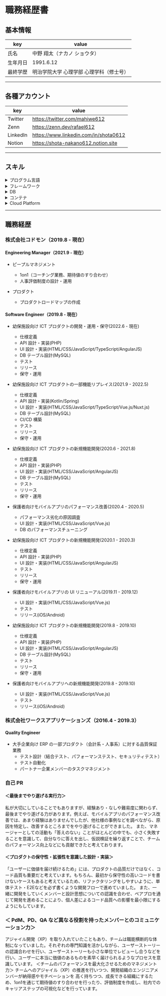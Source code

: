 # 職務経歴書

## 基本情報

| key      | value                                    |
| -------- | ---------------------------------------- |
| 氏名     | 中野 翔太（ナカノ ショウタ）             |
| 生年月日 | 1991.6.12                                |
| 最終学歴 | 明治学院大学 心理学部 心理学科（修士号） |

---

## 各種アカウント

| key      | value                                 |
| -------- | ------------------------------------- |
| Twitter  | https://twitter.com/mahiwe612         |
| Zenn     | https://zenn.dev/rafael612            |
| LinkedIn | https://www.linkedin.com/in/shota0612 |
| Notion   | https://shota-nakano612.notion.site   |

---

## スキル

<details>
<summary>プログラム言語</summary>

| 名称       | 経験年数    | レベル               |
| ---------- | ----------- | -------------------- |
| PHP        | 3 年 6 ヶ月 | 実務で問題なく使える |
| Kotlin     | 2 年        | 実務で問題なく使える |
| Java       | 2 年        | 実務で問題なく使える |
| Python     | 1 年        | ある程度使える       |
| JavaScript | 3 年 6 ヶ月 | 実務で問題なく使える |
| TypeScript | 2 年        | 実務で問題なく使える |
| HTML       | 3 年 6 ヶ月 | 実務で問題なく使える |
| CSS        | 3 年 6 ヶ月 | 実務で問題なく使える |
| Sass       | 3 年 6 ヶ月 | 実務で問題なく使える |

</details>
<details>
<summary>フレームワーク</summary>

| 名称    | 経験年数    | レベル               |
| ------- | ----------- | -------------------- |
| Laravel | 3 年 6 ヶ月 | 実務で問題なく使える |
| Spring  | 2 年        | 実務で問題なく使える |
| Vue.js  | 3 年 6 ヶ月 | 実務で問題なく使える |

</details>

<details>
<summary>DB</summary>

| 名称       | 経験年数    | レベル               |
| ---------- | ----------- | -------------------- |
| MySQL      | 3 年 6 ヶ月 | 実務で問題なく使える |
| PostgreSQL | 3 年 6 ヶ月 | 実務で問題なく使える |

</details>

<details>
<summary>コンテナ</summary>

| 名称   | 経験年数    | レベル               |
| ------ | ----------- | -------------------- |
| Docker | 3 年 6 ヶ月 | 実務で問題なく使える |

</details>

<details>
<summary>Cloud Platform</summary>

| 名称 | 経験年数    | レベル         |
| ---- | ----------- | -------------- |
| AWS  | 3 年 6 ヶ月 | ある程度使える |

</details>

---

## 職務経歴

### 株式会社コドモン（2019.8 - 現在）

#### Engineering Manager（2021.9 - 現在）

- ピープルマネジメント

  - 1on1（コーチング業務、期待値のすり合わせ）
  - 人事評価制度の設計・運用

- プロダクト
  - プロダクトロードマップの作成

#### Software Engineer（2019.8 - 現在）

- 幼保施設向け ICT プロダクトの開発・運用・保守(2022.6 - 現在)

  - 仕様定義
  - API 設計・実装(PHP)
  - UI 設計・実装(HTML/CSS/JavaScript/TypeScript/AngularJS)
  - DB テーブル設計(MySQL)
  - テスト
  - リリース
  - 保守・運用

- 幼保施設向け ICT プロダクトの一部機能リプレイス(2021.9 - 2022.5)

  - 仕様定義
  - API 設計・実装(Kotlin/Spring)
  - UI 設計・実装(HTML/CSS/JavaScript/TypeScript/Vue.js/Nuxt.js)
  - DB テーブル設計(MySQL)
  - CI/CD 構築
  - テスト
  - リリース
  - 保守・運用

- 幼保施設向け ICT プロダクトの新規機能開発(2020.6 - 2021.8)

  - 仕様定義
  - API 設計・実装(PHP)
  - UI 設計・実装(HTML/CSS/JavaScript/AngularJS)
  - DB テーブル設計(MySQL)
  - テスト
  - リリース
  - 保守・運用

- 保護者向けモバイルアプリのパフォーマンス改善(2020.4 - 2020.5)

  - パフォーマンス劣化の原因調査
  - UI 設計・実装(HTML/CSS/JavaScript/Vue.js)
  - DB のパフォーマンスチューニング

- 幼保施設向け ICT プロダクトの新規機能開発(2020.1 - 2020.3)

  - 仕様定義
  - API 設計・実装(PHP)
  - UI 設計・実装(HTML/CSS/JavaScript/AngularJS)
  - テスト
  - リリース
  - 保守・運用

- 保護者向けモバイルアプリの UI リニューアル(2019.11 - 2019.12)

  - UI 設計・実装(HTML/CSS/JavaScript/Vue.js)
  - テスト
  - リリース(iOS/Android)

- 幼保施設向け ICT プロダクトの新規機能開発(2019.8 - 2019.10)

  - 仕様定義
  - API 設計・実装(PHP)
  - UI 設計・実装(HTML/CSS/JavaScript/AngularJS)
  - DB テーブル設計(MySQL)
  - テスト
  - リリース
  - 保守・運用

- 保護者向けモバイルアプリへの新規機能開発(2019.8 - 2019.10)
  - UI 設計・実装(HTML/CSS/JavaScript/Vue.js)
  - テスト
  - リリース(iOS/Android)

### 株式会社ワークスアプリケーションズ（2016.4 - 2019.3）

#### Quality Engineer

- 大手企業向け ERP の一部プロダクト（会計系・人事系）に対する品質保証業務
  - テスト設計（結合テスト、パフォーマンステスト、セキュリティテスト）
  - テスト自動化
  - パートナー企業メンバーのタスクマネジメント

### 自己 PR

#### ＜最後までやり遂げる実行力＞

<p>私が大切にしていることでもありますが、経験あり・なしや難易度に関わらず、最後までやり遂げる力があります。例えば、モバイルアプリのパフォーマンス改善では、あまり経験はありませんでしたが、他社様の事例などを調べながら、原因を特定し、改善するところまでをやり遂げることができました。
また、マネージャーとしての活動も「答えのない」ことがほとんどの中でも、小さく失敗することを意識して、自分なりに答えを出し、仮説検証を繰り返すことで、チームのパフォーマンス向上などにも貢献できたと考えております。</p>

#### ＜プロダクトの保守性・拡張性を意識した設計・実装＞

<p>「ユーザーに価値を届け続けるため」には、プロダクトの品質だけではなく、コード品質も重要だと考えています。もちろん、最初から保守性の高いコードを書けないケースもあると考えているため、リファクタリングをしやすいように、単体テスト・E2Eなどを必ず書くような開発フローで進めていました。
また、一緒に開発をしていくメンバーと設計思想についての認識を合わせ、ペアプロを通じて開発を進めることにより、個人差によるコード品質への影響を最小限にするようにもしています。</p>

### ＜ PdM、PD、QA など異なる役割を持ったメンバーとのコミュニケーション力＞

<p>アジャイル開発（XP）を取り入れていたこともあり、チームは職能横断的な体制になっていました。それぞれの専門知識を活かしながら、ユーザーストーリーの認識合わせを行い、ユーザーストーリーも小さな単位でレビューし合うなどを行い、ユーザーに本当に価値のあるものを素早く届けられるようなプロセスを意識しています。
＜チームのパフォーマンスを最大化させるためのマネジメント力＞
チームへのアジャイル（XP）の推進を行いつつ、開発組織のエンジニアメンバーが納得感やモチベーションを
高く持ちつつ、成長できる組織にするため、1on1を通じて期待値のすり合わせを行ったり、評価制度を作成し、社内でのキャリアステップの可視化などを行っています。</p>
